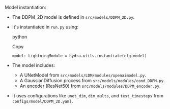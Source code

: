 Model instantiation:

- The DDPM_2D model is defined in `src/models/DDPM_2D.py`.
- It's instantiated in `run.py` using:
    
    python
    
    Copy
    
    `model: LightningModule = hydra.utils.instantiate(cfg.model)`
    
- The model includes:
    - A UNetModel from `src/models/LDM/modules/openaimodel.py`.
    - A GaussianDiffusion process from `src/models/modules/cond_DDPM.py`.
    - An encoder (ResNet50) from `src/models/modules/DDPM_encoder.py`.
- It uses configurations like `unet_dim`, `dim_mults`, and `test_timesteps` from `configs/model/DDPM_2D.yaml`.